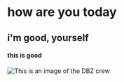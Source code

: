 # how are you today
## i'm good, yourself
#### this is good

![This is an image of the DBZ crew](https://images.alphacoders.com/605/605799.jpg)

